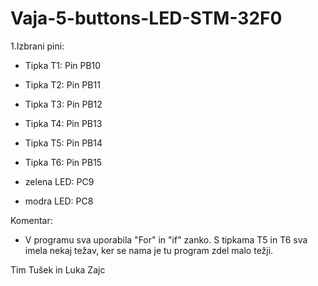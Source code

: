 # Vaja-5-buttons-LED-STM-32F0

1.Izbrani pini:

- Tipka T1: Pin PB10

- Tipka T2: Pin PB11

- Tipka T3: Pin PB12

- Tipka T4: Pin PB13

- Tipka T5: Pin PB14

- Tipka T6: Pin PB15

- zelena LED: PC9

- modra LED: PC8

Komentar:
- V programu sva uporabila "For" in "if" zanko. S tipkama T5 in T6 sva imela nekaj težav, ker se nama je tu program zdel malo težji.

Tim Tušek in Luka Zajc
